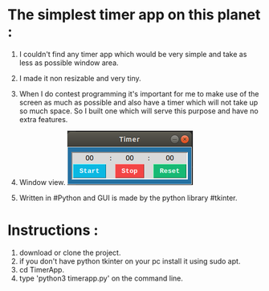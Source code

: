 # The simplest timer app on this planet :

1. I couldn't find any timer app which would be very simple and take as less as possible window area.

2. I made it non resizable and very tiny. 

3. When I do contest programming it's important for me to make use of the screen as much as possible and also have a timer which will not take up so much space. So I built one which will serve this purpose and have no extra features.

4. Window view. 
![](Screenshots/main_window_0.png)

5. Written in #Python and GUI is made by the python library #tkinter. 


# Instructions :

1. download or clone the project. 
2. if you don't have python tkinter on your pc install it using sudo apt. 
3. cd TimerApp.
4. type 'python3 timerapp.py' on the command line.
 
